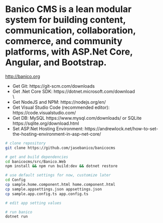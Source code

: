 # Banico CMS is a lean modular system for building content, communication, collaboration, commerce, and community platforms, with ASP.Net Core, Angular, and Bootstrap.

http://banico.org

<ul>
    <li>Get Git: https://git-scm.com/downloads</li>
    <li>Get .Net Core SDK: https://dotnet.microsoft.com/download</li>
\    <li>Get NodeJS and NPM: https://nodejs.org/en/</li>
    <li>Get Visual Studio Code (recommended editor): https://code.visualstudio.com/</li>
    <li>Get DB: MySQL https://www.mysql.com/downloads/ or SQLite https://sqlite.org/download.html</li> 
    <li>Set ASP.Net Hosting Environment: https://andrewlock.net/how-to-set-the-hosting-environment-in-asp-net-core/</li>
</ul>

```bash
# clone repository
git clone https://github.com/jasebanico/banicocms

# get and build dependencies
cd banicocms/src/Banico.Web
npm install && npm run build:dev && dotnet restore

# use default settings for now, customize later
cd Config
cp sample.home.component.html home.component.html
cp sample.appsettings.json appsettings.json
cp sample.app.config.ts app.config.ts

# edit app setting values

# run banico
dotnet run
```
